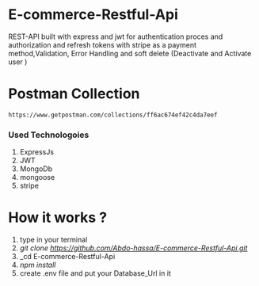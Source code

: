 # E-commerce-Restful-Api

REST-API built with express and jwt for authentication proces and authorization and refresh tokens with stripe as a payment method,Validation, Error Handling 
and soft delete (Deactivate and Activate user )

# Postman Collection
```
https://www.getpostman.com/collections/ff6ac674ef42c4da7eef

```
### **Used Technologoies**
1. ExpressJs
2. JWT
3. MongoDb
4. mongoose
5. stripe


# How it works ?

1. type in your terminal
2. _git clone <https://github.com/Abdo-hassa/E-commerce-Restful-Api.git>_
3. _cd E-commerce-Restful-Api
4. _npm install_
5. create .env file and put your Database_Url in it

